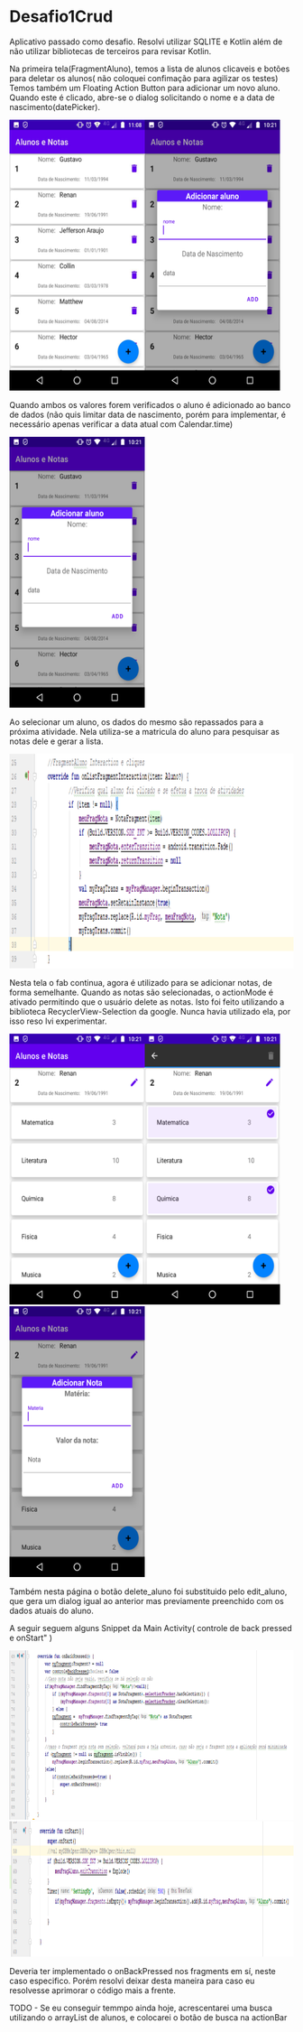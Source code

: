 # Desafio1Crud
Aplicativo passado como desafio.
Resolvi utilizar SQLITE e Kotlin além de não utilizar bibliotecas de terceiros para revisar Kotlin.

Na primeira tela(FragmentAluno), temos a lista de alunos clicaveis e botões para deletar os alunos( não coloquei confimação para agilizar os testes)
Temos também um Floating Action Button para adicionar um novo aluno. Quando este é clicado, abre-se o dialog solicitando o nome e a data de nascimento(datePicker).

<img src="https://github.com/GustavoEliseu/imagensDesafio1Crud/blob/master/FragmentAluno.jpg" height="480" width="240"><img src="https://github.com/GustavoEliseu/imagensDesafio1Crud/blob/master/addAluno.png" height="480" width="240">


Quando ambos os valores forem verificados o aluno é adicionado ao banco de dados
(não quis limitar data de nascimento, porém para implementar, é necessário apenas verificar a data atual com Calendar.time)

<img src="https://github.com/GustavoEliseu/imagensDesafio1Crud/blob/master/addAluno.png?raw=true" height="480" width="240">

Ao selecionar um aluno, os dados do mesmo são repassados para a próxima atividade. Nela utiliza-se a matricula do aluno para pesquisar as notas dele e gerar a lista.

<img src="https://github.com/GustavoEliseu/imagensDesafio1Crud/blob/master/onClickAluno.png?raw=true" height="380" width="1000">



Nesta tela o fab continua, agora é utilizado para se adicionar notas, de forma semelhante.
Quando as notas são selecionadas, o actionMode é ativado permitindo que o usuário delete as notas. Isto foi feito utilizando a biblioteca RecyclerView-Selection da google. Nunca havia utilizado ela, por isso reso  lvi experimentar.

<img src="https://github.com/GustavoEliseu/imagensDesafio1Crud/blob/master/fragmentNota.png?raw=true" height="480" width="240"><img src="https://github.com/GustavoEliseu/imagensDesafio1Crud/blob/master/actionMode.png?raw=true" height="480" width="240"><img src="https://github.com/GustavoEliseu/imagensDesafio1Crud/blob/master/addNota.png?raw=true" height="480" width="240">

Também nesta página o botão delete_aluno foi substituido pelo edit_aluno, que gera um dialog igual ao anterior mas previamente preenchido com os dados atuais do aluno.

A seguir seguem alguns Snippet da Main Activity( controle de back pressed e onStart" )

<img src="https://github.com/GustavoEliseu/imagensDesafio1Crud/blob/master/onBackPressed.png?raw=true" height="300" width="1000">

<img src="https://github.com/GustavoEliseu/imagensDesafio1Crud/blob/master/onStartMain.png?raw=true" height="240" width="1000">


Deveria ter implementado o onBackPressed nos fragments em sí, neste caso especifico. Porém resolvi deixar desta maneira para caso eu resolvesse aprimorar o código mais a frente.


TODO - Se eu conseguir temmpo ainda hoje, acrescentarei uma busca utilizando o arrayList de alunos, e colocarei o botão de busca na actionBar
